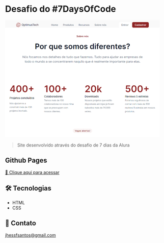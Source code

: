 # Desafio do #7DaysOfCode

![preview](/github/preview.png)

> Site desenvolvido através do desafio de 7 dias da Alura

## Github Pages
[🔗 Clique aqui para acessar](https://jhessfrois.github.io/optimustech/)

## 🛠 Tecnologias

- HTML
- CSS

## 🖤 Contato

jhessfsantos@gmail.com

